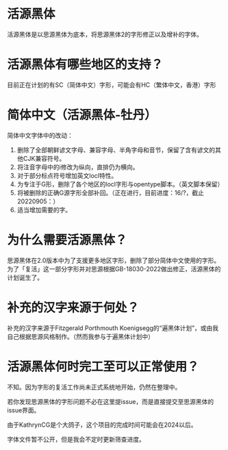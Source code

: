 # 活源黑体
活源黑体是以思源黑体为底本，将思源黑体2的字形修正以及增补的字体。
# 活源黑体有哪些地区的支持？
目前正在计划的有SC（简体中文）字形，可能会有HC（繁体中文，香港）字形
# 简体中文（活源黑体-牡丹）
简体中文字体中的改动：

1. 删除了全部朝鲜谚文字母、兼容字母、半角字母和音节，保留了含有谚文的其他CJK兼容符号。
2. 将注音字母中的i修改为纵向，直排仍为横向。
3. 对于部分标点符号增加英文locl特性。
4. 为专注于G形，删除了各个地区的locl字形与opentype脚本。（英文脚本保留）
5. 将被删除的正确G源字形全部补回。（正在进行，目前进度：16/?，截止20220905：）
6. 适当增加需要的字。

# 为什么需要活源黑体？
思源黑体在2.0版本中为了支援更多地区字形，删除了部分简体中文使用的字形。为了「复活」这一部分字形并对思源根据GB-18030-2022做出修正，活源黑体的计划诞生了。
# 补充的汉字来源于何处？
补充的汉字来源于Fitzgerald Porthmouth Koenigsegg的“遍黑体计划”，或由我自己根据思源风格制作。（然而我参与于遍黑体计划中）
# 活源黑体何时完工至可以正常使用？
不知。因为字形的复活工作尚未正式系统地开始，仍然在整理中。

若你发现思源黑体的字形问题不必在这里提issue，而是直接提交至思源黑体的issue界面。

由于KathrynCG是个大鸽子，这个项目的完成时间可能会在2024以后。

字体文件暂不公开，但是我会不定时更新筛查进度。
